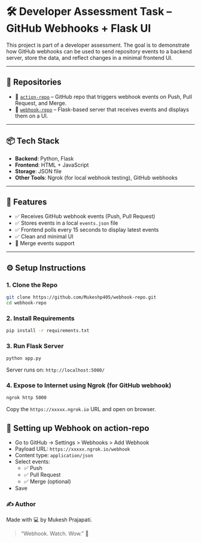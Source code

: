 
# 🛠️ Developer Assessment Task – GitHub Webhooks + Flask UI


This project is part of a developer assessment. The goal is to demonstrate how GitHub webhooks can be used to send repository events to a backend server, store the data, and reflect changes in a minimal frontend UI.

---

## 📁 Repositories

- 🔗 [`action-repo`](https://github.com/your-username/action-repo) – GitHub repo that triggers webhook events on Push, Pull Request, and Merge.
- 🔗 [`webhook-repo`](https://github.com/your-username/webhook-repo) – Flask-based server that receives events and displays them on a UI.

---

## 📦 Tech Stack

- **Backend**: Python, Flask 
- **Frontend**: HTML + JavaScript
- **Storage**: JSON file
- **Other Tools**: Ngrok (for local webhook testing), GitHub webhooks

---

## 🧠 Features

- ✅ Receives GitHub webhook events (Push, Pull Request)
- ✅ Stores events in a local `events.json` file
- ✅ Frontend polls every 15 seconds to display latest events
- ✅ Clean and minimal UI
- 🌟 Merge events support

---

## ⚙️ Setup Instructions

### 1. Clone the Repo

```bash
git clone https://github.com/Mukeshp405/webhook-repo.git
cd webhook-repo
```

### 2. Install Requirements

```bash
pip install -r requirements.txt
```

### 3. Run Flask Server

```bash
python app.py
```
Server runs on: `http://localhost:5000/`

### 4. Expose to Internet using Ngrok (for GitHub webhook)

```bash
ngrok http 5000
```
Copy the `https://xxxxx.ngrok.io` URL and open on browser.

## 🔗 Setting up Webhook on action-repo

- Go to GitHub → Settings > Webhooks > Add Webhook
- Payload URL: `https://xxxxx.ngrok.io/webhook`
- Content type: `application/json`
- Select events:
  - ✅ Push
  - ✅ Pull Request
  - ✅ Merge (optional)
- Save

### ✍️ Author
Made with 💻 by Mukesh Prajapati.

> “Webhook. Watch. Wow.” 🚀
